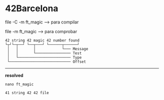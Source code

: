# 42Barcelona


file -C -m ft_magic --> para compilar

file -m ft_magic --> para comprobar


```
42 string 42 magic 42 number found
└┬┘└─┬──┘ └──┬───┘ └──────┬──────┘
 │   │       │            └─── Message
 │   │       └──────────────── Test
 │   └──────────────────────── Type
 └──────────────────────────── Offset
```


---
 **resolved**

    nano ft_magic
    
    41 string 42 42 file
